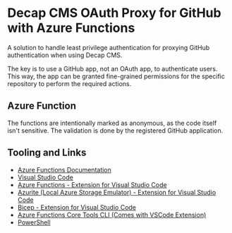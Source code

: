 # Decap CMS OAuth Proxy for GitHub with Azure Functions

A solution to handle least privilege authentication for proxying GitHub authentication when using Decap CMS.

The key is to use a GitHub app, not an OAuth app, to authenticate users. This way, the app can be granted fine-grained permissions for the specific repository to perform the required actions.

## Azure Function

The functions are intentionally marked as anonymous, as the code itself isn't sensitive. The validation is done by the registered GitHub application.

## Tooling and Links

- [Azure Functions Documentation](https://learn.microsoft.com/en-us/azure/azure-functions/)
- [Visual Studio Code](https://aka.ms/vscode)
- [Azure Functions - Extension for Visual Studio Code](https://marketplace.visualstudio.com/items?itemName=ms-azuretools.vscode-azurefunctions)
- [Azurite (Local Azure Storage Emulator) - Extension for Visual Studio Code](https://marketplace.visualstudio.com/items?itemName=Azurite.azurite)
- [Bicep - Extension for Visual Studio Code](https://marketplace.visualstudio.com/items?itemName=ms-azuretools.vscode-bicep)
- [Azure Functions Core Tools CLI (Comes with VSCode Extension)](https://learn.microsoft.com/en-us/azure/azure-functions/functions-run-local)
- [PowerShell](https://github.com/PowerShell/PowerShell)
